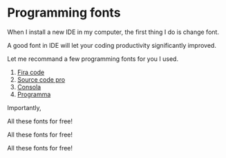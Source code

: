 # Programming fonts

When I install a new IDE in my computer, the first thing I do is change font.

A good font in IDE will let your coding productivity significantly improved.

Let me recommand a few programming fonts for you I used.

1. [Fira code](https://github.com/tonsky/FiraCode)
2. [Source code pro](https://github.com/adobe-fonts/source-code-pro)
3. [Consola](http://www.fontpalace.com/font-details/Consolas/)
4. [Programma](https://github.com/douglascrockford/Programma)

Importantly, 

All these fonts for free!

All these fonts for free!

All these fonts for free!
